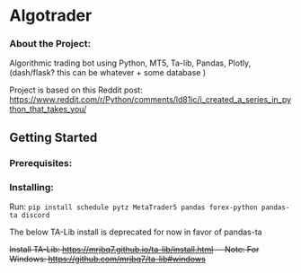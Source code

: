 # Algotrader

### About the Project:
Algorithmic trading bot using Python, MT5, Ta-lib, Pandas, Plotly, (dash/flask? this can be whatever + some database )

Project is based on this Reddit post: https://www.reddit.com/r/Python/comments/ld81ic/i_created_a_series_in_python_that_takes_you/

## Getting Started

### Prerequisites:

### Installing:

Run: `pip install schedule pytz MetaTrader5 pandas forex-python pandas-ta discord`


The below TA-Lib install is deprecated for now in favor of pandas-ta 

~~Install TA-Lib: https://mrjbq7.github.io/ta-lib/install.html -- Note: For Windows: https://github.com/mrjbq7/ta-lib#windows~~

